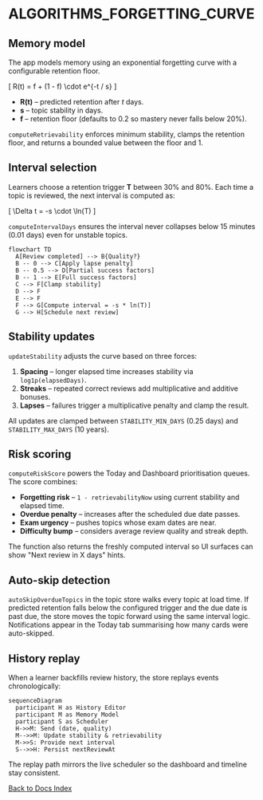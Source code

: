 # ALGORITHMS_FORGETTING_CURVE

## Memory model

The app models memory using an exponential forgetting curve with a configurable retention floor.

\[ R(t) = f + (1 - f) \cdot e^{-t / s} \]

- **R(t)** – predicted retention after *t* days.
- **s** – topic stability in days.
- **f** – retention floor (defaults to 0.2 so mastery never falls below 20%).

`computeRetrievability` enforces minimum stability, clamps the retention floor, and returns a bounded value between the floor and 1.

## Interval selection

Learners choose a retention trigger **T** between 30% and 80%. Each time a topic is reviewed, the next interval is computed as:

\[ \Delta t = -s \cdot \ln(T) \]

`computeIntervalDays` ensures the interval never collapses below 15 minutes (0.01 days) even for unstable topics.

```mermaid
flowchart TD
  A[Review completed] --> B{Quality?}
  B -- 0 --> C[Apply lapse penalty]
  B -- 0.5 --> D[Partial success factors]
  B -- 1 --> E[Full success factors]
  C --> F[Clamp stability]
  D --> F
  E --> F
  F --> G[Compute interval = -s * ln(T)]
  G --> H[Schedule next review]
```

## Stability updates

`updateStability` adjusts the curve based on three forces:

1. **Spacing** – longer elapsed time increases stability via `log1p(elapsedDays)`.
2. **Streaks** – repeated correct reviews add multiplicative and additive bonuses.
3. **Lapses** – failures trigger a multiplicative penalty and clamp the result.

All updates are clamped between `STABILITY_MIN_DAYS` (0.25 days) and `STABILITY_MAX_DAYS` (10 years).

## Risk scoring

`computeRiskScore` powers the Today and Dashboard prioritisation queues. The score combines:

- **Forgetting risk** – `1 - retrievabilityNow` using current stability and elapsed time.
- **Overdue penalty** – increases after the scheduled due date passes.
- **Exam urgency** – pushes topics whose exam dates are near.
- **Difficulty bump** – considers average review quality and streak depth.

The function also returns the freshly computed interval so UI surfaces can show "Next review in X days" hints.

## Auto-skip detection

`autoSkipOverdueTopics` in the topic store walks every topic at load time. If predicted retention falls below the configured trigger and the due date is past due, the store moves the topic forward using the same interval logic. Notifications appear in the Today tab summarising how many cards were auto-skipped.

## History replay

When a learner backfills review history, the store replays events chronologically:

```mermaid
sequenceDiagram
  participant H as History Editor
  participant M as Memory Model
  participant S as Scheduler
  H->>M: Send (date, quality)
  M-->>M: Update stability & retrievability
  M->>S: Provide next interval
  S-->>H: Persist nextReviewAt
```

The replay path mirrors the live scheduler so the dashboard and timeline stay consistent.

[Back to Docs Index](../DOCS_INDEX.md)
